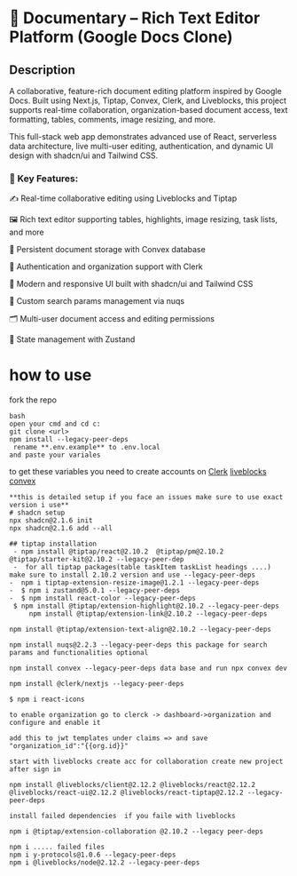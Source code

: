 # 📄 Documentary – Rich Text Editor Platform (Google Docs Clone)
## Description

A collaborative, feature-rich document editing platform inspired by Google Docs. Built using Next.js, Tiptap, Convex, Clerk, and Liveblocks, this project supports real-time collaboration, 
organization-based document access, text formatting, tables, comments, image resizing, and more.

This full-stack web app demonstrates advanced use of React, serverless data architecture, live multi-user editing, authentication, and dynamic UI design with shadcn/ui and Tailwind CSS.

### 🔧 Key Features:

✍️ Real-time collaborative editing using Liveblocks and Tiptap

🖼️ Rich text editor supporting tables, highlights, image resizing, task lists, and more

🧠 Persistent document storage with Convex database

🔐 Authentication and organization support with Clerk

🎨 Modern and responsive UI built with shadcn/ui and Tailwind CSS

🧭 Custom search params management via nuqs

🗂️ Multi-user document access and editing permissions

🧩 State management with Zustand


# how to use 
fork the repo 
```
bash
open your cmd and cd c:
git clone <url>
npm install --legacy-peer-deps
 rename **.env.example** to .env.local
and paste your variales  

```
to get these variables you need to create accounts on 
[Clerk](https://clerk.com)
[liveblocks](https://liveblocks.io)
[convex](https://www.convex.dev)

``` 
**this is detailed setup if you face an issues make sure to use exact version i use**
# shadcn setup
npx shadcn@2.1.6 init  
npx shadcn@2.1.6 add --all

## tiptap installation
 - npm install @tiptap/react@2.10.2  @tiptap/pm@2.10.2  @tiptap/starter-kit@2.10.2 --legacy-peer-dep
 -  for all tiptap packages(table taskItem taskList headings ....) make sure to install 2.10.2 version and use --legacy-peer-deps
-  npm i tiptap-extension-resize-image@1.2.1 --legacy-peer-deps
-  $ npm i zustand@5.0.1 --legacy-peer-deps
-  $ npm install react-color --legacy-peer-deps
 $ npm install @tiptap/extension-highlight@2.10.2 --legacy-peer-deps
     npm install @tiptap/extension-link@2.10.2 --legacy-peer-deps

npm install @tiptap/extension-text-align@2.10.2 --legacy-peer-deps

npm install nuqs@2.2.3 --legacy-peer-deps this package for search params and functionalities optional

npm install convex --legacy-peer-deps data base and run npx convex dev 

npm install @clerk/nextjs --legacy-peer-deps

$ npm i react-icons

to enable organization go to clerck -> dashboard->organization and configure and enable it  

add this to jwt templates under claims => and save    "organization_id":"{{org.id}}"

start with liveblocks create acc for collaboration create new project after sign in

npm install @liveblocks/client@2.12.2 @liveblocks/react@2.12.2 @liveblocks/react-ui@2.12.2 @liveblocks/react-tiptap@2.12.2 --legacy-peer-deps

install failed dependencies  if you faile with liveblocks 

npm i @tiptap/extension-collaboration @2.10.2 --legacy peer-deps

npm i ..... failed files 
npm i y-protocols@1.0.6 --legacy-peer-deps
npm i @liveblocks/node@2.12.2 --legacy-peer-deps
```
